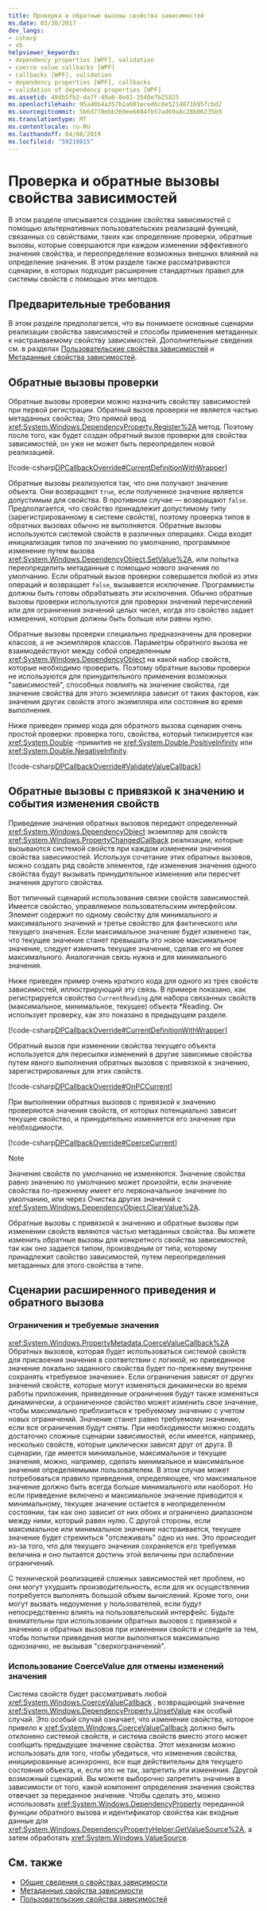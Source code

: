 ```yaml
---
title: Проверка и обратные вызовы свойства зависимостей
ms.date: 03/30/2017
dev_langs:
- csharp
- vb
helpviewer_keywords:
- dependency properties [WPF], validation
- coerce value callbacks [WPF]
- callbacks [WPF], validation
- dependency properties [WPF], callbacks
- validation of dependency properties [WPF]
ms.assetid: 48db5fb2-da7f-49a6-8e81-3540e7b25825
ms.openlocfilehash: 95a40b4a357b1a601eced6c8e5214871b95fcbd2
ms.sourcegitcommit: 5b6d778ebb269ee6684fb57ad69a8c28b06235b9
ms.translationtype: MT
ms.contentlocale: ru-RU
ms.lasthandoff: 04/08/2019
ms.locfileid: "59219815"
---
```

# <a name="dependency-property-callbacks-and-validation"></a>Проверка и обратные вызовы свойства зависимостей
В этом разделе описывается создание свойства зависимостей с помощью альтернативных пользовательских реализаций функций, связанных со свойствами, таких как определение проверки, обратные вызовы, которые совершаются при каждом изменении эффективного значения свойства, и переопределение возможных внешних влияний на определение значения. В этом разделе также рассматриваются сценарии, в которых подходит расширение стандартных правил для системы свойств с помощью этих методов.  

<a name="prerequisites"></a>   
## <a name="prerequisites"></a>Предварительные требования  
 В этом разделе предполагается, что вы понимаете основные сценарии реализации свойства зависимостей и способы применения метаданных к настраиваемому свойству зависимостей. Дополнительные сведения см. в разделах [Пользовательские свойства зависимостей](custom-dependency-properties.md) и [Метаданные свойства зависимостей](dependency-property-metadata.md).  
  
<a name="Validation_Callbacks"></a>   
## <a name="validation-callbacks"></a>Обратные вызовы проверки  
 Обратные вызовы проверки можно назначить свойству зависимостей при первой регистрации. Обратный вызов проверки не является частью метаданных свойства; Это прямой ввод <xref:System.Windows.DependencyProperty.Register%2A> метод. Поэтому после того, как будет создан обратный вызов проверки для свойства зависимостей, он уже не может быть переопределен новой реализацией.  
  
 [!code-csharp[DPCallbackOverride#CurrentDefinitionWithWrapper](~/samples/snippets/csharp/VS_Snippets_Wpf/DPCallbackOverride/CSharp/SDKSampleLibrary/class1.cs#currentdefinitionwithwrapper)]
   
  
 Обратные вызовы реализуются так, что они получают значение объекта. Они возвращают `true`, если полученное значение является допустимым для свойства. В противном случае — возвращают `false`. Предполагается, что свойство принадлежит допустимому типу (зарегистрированному в системе свойств), поэтому проверка типов в обратных вызовах обычно не выполняется. Обратные вызовы используются системой свойств в различных операциях. Сюда входят инициализация типов по значению по умолчанию, программное изменение путем вызова <xref:System.Windows.DependencyObject.SetValue%2A>, или попытка переопределить метаданные с помощью нового значения по умолчанию. Если обратный вызов проверки совершается любой из этих операций и возвращает `false`, вызывается исключение. Программисты должны быть готовы обрабатывать эти исключения. Обычно обратные вызовы проверки используются для проверки значений перечислений или для ограничения значений целых чисел, когда это свойство задает измерения, которые должны быть больше или равны нулю.  
  
 Обратные вызовы проверки специально предназначены для проверки классов, а не экземпляров классов. Параметры обратного вызова не взаимодействуют между собой определенным <xref:System.Windows.DependencyObject> на какой набор свойств, которые необходимо проверить. Поэтому обратные вызовы проверки не используются для принудительного применения возможных "зависимостей", способных повлиять на значение свойства, где значение свойства для этого экземпляра зависит от таких факторов, как значения других свойств этого экземпляра или состояния во время выполнения.  
  
 Ниже приведен пример кода для обратного вызова сценария очень простой проверки: проверка того, свойства, который типизируется как <xref:System.Double> -примитив не <xref:System.Double.PositiveInfinity> или <xref:System.Double.NegativeInfinity>.  
  
 [!code-csharp[DPCallbackOverride#ValidateValueCallback](~/samples/snippets/csharp/VS_Snippets_Wpf/DPCallbackOverride/CSharp/SDKSampleLibrary/class1.cs#validatevaluecallback)]
   
  
<a name="Coerce_Value_Callbacks_and_Property_Changed_Events"></a>   
## <a name="coerce-value-callbacks-and-property-changed-events"></a>Обратные вызовы с привязкой к значению и события изменения свойств  
 Приведение значения обратных вызовов передают определенный <xref:System.Windows.DependencyObject> экземпляр для свойств <xref:System.Windows.PropertyChangedCallback> реализации, которые вызываются системой свойств при каждом изменении значения свойства зависимостей. Используя сочетание этих обратных вызовов, можно создать ряд свойств элементов, где изменения значения одного свойства будут вызывать принудительное изменение или пересчет значения другого свойства.  
  
 Вот типичный сценарий использования связки свойств зависимостей. Имеется свойство, управляемое пользовательским интерфейсом. Элемент содержит по одному свойству для минимального и максимального значений и третье свойство для фактического или текущего значения. Если максимальное значение будет изменено так, что текущее значение станет превышать это новое максимальное значение, следует изменить текущее значение, сделав его не более максимального. Аналогичная связь нужна и для минимального значения.  
  
 Ниже приведен пример очень краткого кода для одного из трех свойств зависимостей, иллюстрирующий эту связь. В примере показано, как регистрируется свойство `CurrentReading` для набора связанных свойств (максимальное, минимальное, текущее) объекта *Reading. Он использует проверку, как это показано в предыдущем разделе.  
  
 [!code-csharp[DPCallbackOverride#CurrentDefinitionWithWrapper](~/samples/snippets/csharp/VS_Snippets_Wpf/DPCallbackOverride/CSharp/SDKSampleLibrary/class1.cs#currentdefinitionwithwrapper)]
   
  
 Обратный вызов при изменении свойства текущего объекта используется для пересылки изменений в другие зависимые свойства путем явного выполнения обратных вызовов с привязкой к значению, зарегистрированных для этих свойств.  
  
 [!code-csharp[DPCallbackOverride#OnPCCurrent](~/samples/snippets/csharp/VS_Snippets_Wpf/DPCallbackOverride/CSharp/SDKSampleLibrary/class1.cs#onpccurrent)]
   
  
 При выполнении обратных вызовов с привязкой к значению проверяются значения свойств, от которых потенциально зависит текущее свойство, и принудительно изменяется его значение при необходимости.  
  
 [!code-csharp[DPCallbackOverride#CoerceCurrent](~/samples/snippets/csharp/VS_Snippets_Wpf/DPCallbackOverride/CSharp/SDKSampleLibrary/class1.cs#coercecurrent)]
   
  
> [!NOTE]
>  Значения свойств по умолчанию не изменяются. Значение свойства равно значению по умолчанию может произойти, если значение свойства по-прежнему имеет его первоначальное значение по умолчанию, или через Очистка других значений с <xref:System.Windows.DependencyObject.ClearValue%2A>.  
  
 Обратные вызовы с привязкой к значению и обратные вызовы при изменении свойств являются частью метаданных свойства. Вы можете изменить обратные вызовы для конкретного свойства зависимостей, так как оно задается типом, производным от типа, которому принадлежит свойство зависимостей, путем переопределения метаданных для этого свойства в типе.  
  
<a name="Advanced"></a>   
## <a name="advanced-coercion-and-callback-scenarios"></a>Сценарии расширенного приведения и обратного вызова  
  
### <a name="constraints-and-desired-values"></a>Ограничения и требуемые значения  
 <xref:System.Windows.PropertyMetadata.CoerceValueCallback%2A> Обратных вызовов, которая будет использоваться системой свойств для присвоения значения в соответствии с логикой, но приведенное значение локально заданного свойства будет по-прежнему внутренне сохранять «требуемое значение». Если ограничения зависят от других значений свойств, которые могут изменяться динамически во время работы приложения, приведенные ограничения будут также изменяться динамически, а ограниченное свойство может изменить свое значение, чтобы максимально приблизиться к требуемому значению с учетом новых ограничений. Значение станет равно требуемому значению, если все ограничения будут сняты. При необходимости можно создать достаточно сложные сценарии зависимостей, если имеется, например, несколько свойств, которые циклически зависят друг от друга. В сценарии, где имеется минимальное, максимальное и текущее значения, можно, например, сделать минимальное и максимальное значения определяемыми пользователем. В этом случае может потребоваться правило приведения, определяющее, что максимальное значение должно быть всегда больше минимального или наоборот. Но если приведение включено и максимальное значение приводится к минимальному, текущее значение остается в неопределенном состоянии, так как оно зависит от них обоих и ограничено диапазоном между ними, который равен нулю. С другой стороны, если максимальное или минимальное значение настраивается, текущее значение будет стремиться "отслеживать" одно из них. Это происходит из-за того, что для текущего значения сохраняется его требуемая величина и оно пытается достичь этой величины при ослаблении ограничений.  
  
 С технической реализацией сложных зависимостей нет проблем, но они могут ухудшить производительность, если для их осуществления потребуется выполнять большой объем вычислений. Кроме того, они могут вызвать недоумение у пользователей, если будут непосредственно влиять на пользовательский интерфейс. Будьте внимательны при использовании обратных вызовов с привязкой к значению и обратных вызовов при изменении свойств и следите за тем, чтобы попытки приведения могли выполняться максимально однозначно, не вызывая "сверхограничений".  
  
### <a name="using-coercevalue-to-cancel-value-changes"></a>Использование CoerceValue для отмены изменений значения  
 Система свойств будет рассматривать любой <xref:System.Windows.CoerceValueCallback> , возвращающий значение <xref:System.Windows.DependencyProperty.UnsetValue> как особый случай. Это особый случай означает, что изменение свойства, которое привело к <xref:System.Windows.CoerceValueCallback> должно быть отклонено системой свойств, и система свойств вместо этого может сообщить предыдущее значение свойства. Этот механизм можно использовать для того, чтобы убедиться, что изменения свойства, инициированные асинхронно, все еще действительны для текущего состояния объекта, и, если это не так, запретить эти изменения. Другой возможный сценарий. Вы можете выборочно запретить значения в зависимости от того, какой компонент определения значения свойства отвечает за переданное значение. Чтобы сделать это, можно использовать <xref:System.Windows.DependencyProperty> переданной функции обратного вызова и идентификатор свойства как входные данные для <xref:System.Windows.DependencyPropertyHelper.GetValueSource%2A>, а затем обработать <xref:System.Windows.ValueSource>.  
  
## <a name="see-also"></a>См. также

- [Общие сведения о свойствах зависимости](dependency-properties-overview.md)
- [Метаданные свойства зависимости](dependency-property-metadata.md)
- [Пользовательские свойства зависимостей](custom-dependency-properties.md)
